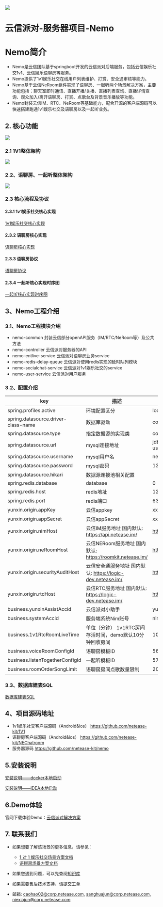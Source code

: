 
<img src="https://yx-web-nosdn.netease.im/common/0cc734320dfe62743f538330da5eec1b/yunxin_party_logo.jpg?raw=true">

云信派对-服务器项目-Nemo
=========================
# Nemo简介
* Nemo是云信团队基于springboot开发的云信派对后端服务，包括云信娱乐社交1v1、云信娱乐语聊房等服务。
* Nemo提供了1v1娱乐社交在线用户列表维护、打赏、安全通审核等能力。
* Nemo基于云信NeRoom组件实现了语聊房、一起听两个场景解决方案，主要功能包括：聊天室即时通讯、直播开播/关播、直播列表查询、直播详情查询、观众加入/离开语聊房、打赏、点歌台及背景音乐播放等功能。
* Nemo封装云信IM、RTC、NeRoom等基础能力，配合开源的客户端源码可以快速搭建跑通1v1娱乐社交及语聊房以及一起听业务。

## 2. 核心功能
![](./doc/功能列表.png)
### 2.1 1V1整体架构
![](./doc/1v1娱乐社交架构.jpg)
### 2.2、语聊房、一起听整体架构
![](./doc/语聊房/语聊房架构.png)


### 2.3 核心流程及协议
#### 2.3.1 1v1娱乐社交核心实现
[1v1娱乐社交核心实现](./doc/1v1娱乐社交核心实现.md)
#### 2.3.2 语聊房核心实现
[语聊房核心实现](./doc/语聊房/语聊房核心实现.md)
#### 2.3.3 语聊房协议
[语聊房协议](./doc/语聊房/语聊房协议.md)
#### 2.3.4 一起听核心实现时序图
[一起听核心实现时序图](./doc/一起听/一起听核心流程时序图.md)

## 3、Nemo工程介绍
### 3.1、Nemo工程模块介绍
* nemo-common 封装云信部分openAPI服务（IM/RTC/NeRoom等）及公共方法
* nemo-controller 云信派对服务器的API
* nemo-entlive-service 云信派对语聊房业务service
* nemo-redis-delay-queue 云信派对使用redis实现的延时队列模块
* nemo-socialchat-service 云信派对1v1娱乐社交的service
* nemo-user-service 云信派对用户服务

### 3.2、配置介绍
|  key | 描述                                             | value(Local示例)                                                                                       |
|  ----  |------------------------------------------------|------------------------------------------------------------------------------------------------------|
|  spring.profiles.active | 环境配置区分                                         | local                                                                                                |
|  spring.datasource.driver-class-name  | 数据库驱动                                          | com.mysql.cj.jdbc.Driver                                                                             |
|  spring.datasource.type  | 指定数据源的实现类                                      | com.zaxxer.hikari.HikariDataSource                                                                   |
|  spring.datasource.url  | mysql连接地址	                                     | jdbc:mysql://127.0.0.1:3306/nemo?useUnicode=true&characterEncoding=utf8&serverTimezone=Asia/Shanghai |
|  spring.datasource.username  | mysql用户名	                                      | nemo                                                                                                 |
|  spring.datasource.password  | mysql密码	                                       | 123456                                                                                               |
|  spring.datasource.hikari  | 数据源连接池相关配置                                     |                                                                                                      |
|  spring.redis.database  | database                                       | 0                                                                                                    |
|  spring.redis.host  | redis地址                                        | 127.0.0.1                                                                                            |
|  spring.redis.port  | redis端口                                        | 6379                                                                                                 |
|  yunxin.origin.appKey  | 云信appkey                                       | xxxx                                                                                                 |
|  yunxin.origin.appSecret  | 云信appSecret                                    | xxxx                                                                                                 |
|  yunxin.origin.nimHost  | 云信IM服务地址 国内默认: https://api.netease.im/         | https://api.netease.im/                                                                              |
|  yunxin.origin.neRoomHost  | 云信NERoom服务地址 国内默认: https://roomkit.netease.im/ | https://roomkit.netease.im/                                                                          |
|  yunxin.origin.securityAuditHost  | 云信安全通服务地址 国内默认: https://logic-dev.netease.im/  | https://logic-dev.netease.im/                                                                        |
|  yunxin.origin.rtcHost  | 云信RTC服务地址 国内默认: https://logic-dev.netease.im/  | https://logic-dev.netease.im/                                                                        |
|  business.yunxinAssistAccid  | 云信派对小助手                                        | yunxinassistaccid_1                                                                                  |
|  business.systemAccid  | 服务端系统Nim账号                                     | nimsystembot_1                                                                                       |
|  business.1v1RtcRoomLiveTime  | 单位（分钟） 1v1RTC房间存活时间，demo默认10分钟回收房间             | 10                                                                                                   |
|  business.voiceRoomConfigId  | 语聊房模板ID                                        | 569                                                                                                  |
|  business.listenTogetherConfigId  | 一起听模板ID                                        | 570                                                                                                  |
|  business.roomOrderSongLimit  | 语聊房房间点歌数量限制                                    | 20                                                                                                   |
### 3.3、数据库建表SQL
 [数据库建表SQL](data/mysql/init/init.sql)

## 4、项目源码地址
* 1v1娱乐社交客户端源码（Android&ios） https://github.com/netease-kit/1V1
* 语聊房客户端源码（Android&ios） https://github.com/netease-kit/NEChatroom
* 服务器源码 https://github.com/netease-kit/nemo
## 5.安装说明
 [安装说明——docker本地启动](./安装说明.md)

 [安装说明——IDEA本地启动](./Idea本地启动说明.md)

## 6.Demo体验
官网下载体验Demo：[云信派对解决方案](https://netease.im/all-in-one)

## 7. 联系我们
- 如果想要了解该场景的更多信息，请参见：
  - [1 对 1 娱乐社交场景方案文档](https://doc.yunxin.163.com/1v1-social/docs/jk2OTI0NTM?platform=android)
  - [语聊房场景方案文档](https://doc.yunxin.163.com/1v1-social/docs/jk2OTI0NTM?platform=android)

- 如果您遇到问题，可以先查阅[知识库](https://faq.yunxin.163.com/kb/main/#/)
- 如果需要售后技术支持，请[提交工单](https://app.yunxin.163.com/index#/issue/submit)
- 邮箱:
  caohao02@corp.netease.com, sanghuajun@corp.netease.com, niexiajun@corp.netease.com


